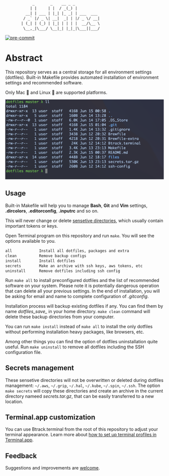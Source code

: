 ```
            _       _    __ _ _
           | |     | |  / _(_) |
         __| | ___ | |_| |_ _| | ___  ___
        / _` |/ _ \| __|  _| | |/ _ \/ __|
       | (_| | (_) | |_| | | | |  __/\__ \
        \__,_|\___/ \__|_| |_|_|\___||___/
```

[![pre-commit](https://github.com/repconn/dotfiles/actions/workflows/pre-commit.yml/badge.svg?branch=master)](https://github.com/repconn/dotfiles/actions/workflows/pre-commit.yml)

# Abstract

This repository serves as a central storage for all environment settings (dotfiles).
Built-in Makefile provides automated installation of environment settings
and recommended software.

Only Mac 🍏 and Linux 🐧 are supported platforms.

![](assets/screenshot.png)

## Usage

Built-in Makefile will help you to manage **Bash**, **Git** and **Vim** settings,
**.dircolors**, **.editorconfig**, **.inputrc** and so on.

This will never change or delete [sensetive directories](#secrets-management),
which usually contain important tokens or keys.

Open Terminal program on this repository and run `make`.
You will see the options available to you.

```
all            Install all dotfiles, packages and extra
clean          Remove backup configs
install        Install dotfiles
secrets        Make an archive with ssh keys, aws tokens, etc
uninstall      Remove dotfiles including ssh config
```

Run `make all` to install preconfigured dotfiles and the list of recommended software
on your system. Please note it is potentially dangerous operation that can delete
all your previous settings. In the end of installation, you will be asking for
email and name to complete configuration of *.gitconfig*.

Installation process will backup existing dotfiles if any.
You can find them by name *dotfiles_save_* in your home directory.
`make clean` command will delete these backup directories from your computer.

You can run `make install` instead of `make all` to install the only dotfiles
without performing installation heavy packages, like browsers, etc.

Among other things you can find the option of dotfiles uninstallation quite useful.
Run `make uninstall` to remove all dotfiles including the SSH configuration file.

## Secrets management

These sensetive directories will not be overwritten or deleted during
dotfiles management: `~/.aws`, `~/.grip`, `~/.hal`, `~/.kube`, `~/.spin`, `~/.ssh`.
The option `make secrets` will copy these directories and create
an archive in the current directory nameed *secrets.tar.gz*,
that can be easily transferred to a new location.

## Terminal.app customization

You can use Btrack.terminal from the root of this repository to adjust your terminal
appearance. Learn more about [how to set up terminal profiles in Terminal.app](https://support.apple.com/en-gb/guide/terminal/trml107/2.12/mac/11.0).

## Feedback

Suggestions and improvements are [welcome](https://github.com/repconn/dotfiles/issues).
